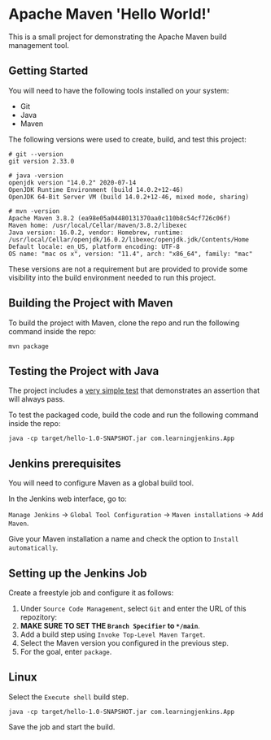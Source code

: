 # Apache Maven 'Hello World!'
This is a small project for demonstrating the Apache Maven build management tool.

## Getting Started
You will need to have the following tools installed on your system:
- Git
- Java
- Maven

The following versions were used to create, build, and test this project:
```
# git --version
git version 2.33.0

# java -version
openjdk version "14.0.2" 2020-07-14
OpenJDK Runtime Environment (build 14.0.2+12-46)
OpenJDK 64-Bit Server VM (build 14.0.2+12-46, mixed mode, sharing)

# mvn -version
Apache Maven 3.8.2 (ea98e05a04480131370aa0c110b8c54cf726c06f)
Maven home: /usr/local/Cellar/maven/3.8.2/libexec
Java version: 16.0.2, vendor: Homebrew, runtime: /usr/local/Cellar/openjdk/16.0.2/libexec/openjdk.jdk/Contents/Home
Default locale: en_US, platform encoding: UTF-8
OS name: "mac os x", version: "11.4", arch: "x86_64", family: "mac"
```

These versions are not a requirement but are provided to provide some visibility into the build environment needed to run this project.

## Building the Project with Maven
To build the project with Maven, clone the repo and run the following command inside the repo:

```
mvn package
```

## Testing the Project with Java
The project includes a [very simple test](src/test/java/com/learningjenkins/AppTest.java) that demonstrates an assertion that will always pass.

To test the packaged code, build the code and run the following command inside the repo:

```
java -cp target/hello-1.0-SNAPSHOT.jar com.learningjenkins.App
```

## Jenkins prerequisites
You will need to configure Maven as a global build tool.

In the Jenkins web interface, go to:

`Manage Jenkins` -> `Global Tool Configuration` -> `Maven installations` -> `Add Maven`.

Give your Maven installation a name and check the option to `Install automatically`.

## Setting up the Jenkins Job
Create a freestyle job and configure it as follows:

1. Under `Source Code Management`, select `Git` and enter the URL of this repozitory:
2. **MAKE SURE TO SET THE `Branch Specifier` to `*/main`**.
3. Add a build step using `Invoke Top-Level Maven Target`.
4. Select the Maven version you configured in the previous step.
5. For the goal, enter `package`.

## Linux
Select the `Execute shell` build step.
```
java -cp target/hello-1.0-SNAPSHOT.jar com.learningjenkins.App
```
Save the job and start the build.

